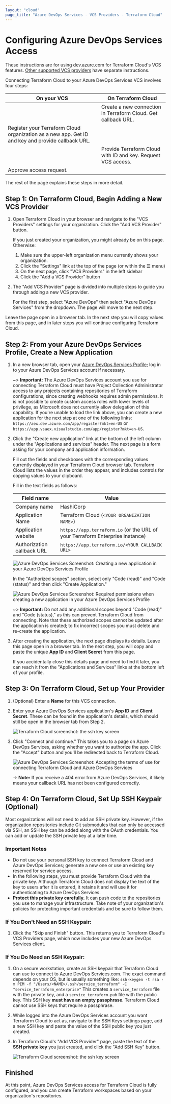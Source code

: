 ```yaml
---
layout: "cloud"
page_title: "Azure DevOps Services - VCS Providers - Terraform Cloud"
---
```


# Configuring Azure DevOps Services Access

These instructions are for using dev.azure.com for Terraform Cloud's VCS features. [Other supported VCS providers](./index.html) have separate instructions.

Connecting Terraform Cloud to your Azure DevOps Services VCS involves four steps:

On your VCS | On Terraform Cloud
--|--
&nbsp; | Create a new connection in Terraform Cloud. Get callback URL.
Register your Terraform Cloud organization as a new app. Get ID and key and provide callback URL. | &nbsp;
&nbsp; | Provide Terraform Cloud with ID and key. Request VCS access.
Approve access request. | &nbsp;

The rest of the page explains these steps in more detail.

## Step 1: On Terraform Cloud, Begin Adding a New VCS Provider

1. Open Terraform Cloud in your browser and navigate to the "VCS Providers" settings for your organization. Click the "Add VCS Provider" button.

    If you just created your organization, you might already be on this page. Otherwise:

    1. Make sure the upper-left organization menu currently shows your organization.
    1. Click the "Settings" link at the top of the page (or within the &#9776; menu)
    1. On the next page, click "VCS Providers" in the left sidebar
    1. Click the "Add a VCS Provider" button

1. The "Add VCS Provider" page is divided into multiple steps to guide you through adding a new VCS provider.

    For the first step, select "Azure DevOps" then select "Azure DevOps Services" from the dropdown. The page will move to the next step.

Leave the page open in a browser tab. In the next step you will copy values from this page, and in later steps you will continue configuring Terraform Cloud.

## Step 2: From your Azure DevOps Services Profile, Create a New Application

1. In a new browser tab, open your [Azure DevOps Services Profile](https://aex.dev.azure.com); log in to your Azure DevOps Services account if necessary.

    ~> **Important:** The Azure DevOps Services account you use for connecting Terraform Cloud must have Project Collection Administrator access to any projects containing repositories of Terraform configurations, since creating webhooks requires admin permissions. It is not possible to create custom access roles with lower levels of privilege, as Microsoft does not currently allow delegation of this capability. If you're unable to load the link above, you can create a new application for the next step at one of the following links: `https://aex.dev.azure.com/app/register?mkt=en-US` or `https://app.vsaex.visualstudio.com/app/register?mkt=en-US`.

1. Click the "Create new application" link at the bottom of the left column under the "Applications and services" header. The next page is a form asking for your company and application information.

    Fill out the fields and checkboxes with the corresponding values currently displayed in your Terraform Cloud browser tab. Terraform Cloud lists the values in the order they appear, and includes controls for copying values to your clipboard.

    Fill in the text fields as follows:

    Field name                               | Value
    -----------------------------------------|--------------------------------------------------
    Company name                             | HashiCorp
    Application Name                         | Terraform Cloud (`<YOUR ORGANIZATION NAME>`)
    Application website                      | `https://app.terraform.io` (or the URL of your Terraform Enterprise instance)
    Authorization callback URL               | `https://app.terraform.io/<YOUR CALLBACK URL>`

    ![Azure DevOps Services Screenshot: Creating a new application in your Azure DevOps Services Profile](./images/azure-devops-services-create-application.png)

    In the "Authorized scopes" section, select only "Code (read)" and "Code (status)" and then click "Create Application."

    ![Azure DevOps Services Screenshot: Required permissions when creating a new application in your Azure DevOps Services Profile](./images/azure-devops-services-application-permissions.png)

    ~> **Important:** Do not add any additional scopes beyond "Code (read)" and "Code (status)," as this can prevent Terraform Cloud from connecting. Note that these authorized scopes cannot be updated after the application is created; to fix incorrect scopes you must delete and re-create the application.

1. After creating the application, the next page displays its details. Leave this page open in a browser tab. In the next step, you will copy and paste the unique **App ID** and **Client Secret** from this page.

    If you accidentally close this details page and need to find it later, you can reach it from the "Applications and Services" links at the bottom left of your profile.

## Step 3: On Terraform Cloud, Set up Your Provider

1. (Optional) Enter a **Name** for this VCS connection.

1. Enter your Azure DevOps Services application's **App ID** and **Client Secret**. These can be found in the application's details, which should still be open in the browser tab from Step 2.

    ![Terraform Cloud screenshot: the ssh key screen](./images/azure-devops-services-tfe-secret.png)

3. Click "Connect and continue." This takes you to a page on Azure DevOps Services, asking whether you want to authorize the app. Click the "Accept" button and you'll be redirected back to Terraform Cloud.

    ![Azure DevOps Services Screenshot: Accepting the terms of use for connecting Terraform Cloud and Azure DevOps Services](./images/azure-devops-services-accept-terms.png)

    -> **Note:** If you receive a 404 error from Azure DevOps Services, it likely means your callback URL has not been configured correctly.

## Step 4: On Terraform Cloud, Set Up SSH Keypair (Optional)

Most organizations will not need to add an SSH private key. However, if the organization repositories include Git submodules that can only be accessed via SSH, an SSH key can be added along with the OAuth credentials. You can add or update the SSH private key at a later time.

### Important Notes

- Do not use your personal SSH key to connect Terraform Cloud and Azure DevOps Services; generate a new one or use an existing key reserved for service access.
- In the following steps, you must provide Terraform Cloud with the private key. Although Terraform Cloud does not display the text of the key to users after it is entered, it retains it and will use it for authenticating to Azure DevOps Services.
- **Protect this private key carefully.** It can push code to the repositories you use to manage your infrastructure. Take note of your organization's policies for protecting important credentials and be sure to follow them.

### If You Don't Need an SSH Keypair:

1. Click the "Skip and Finish" button. This returns you to Terraform Cloud's VCS Providers page, which now includes your new Azure DevOps Services client.

### If You Do Need an SSH Keypair:

1. On a secure workstation, create an SSH keypair that Terraform Cloud can use to connect to Azure DevOps Services.com. The exact command depends on your OS, but is usually something like:
   `ssh-keygen -t rsa -m PEM -f "/Users/<NAME>/.ssh/service_terraform" -C "service_terraform_enterprise"`
   This creates a `service_terraform` file with the private key, and a `service_terraform.pub` file with the public key. This SSH key **must have an empty passphrase**. Terraform Cloud cannot use SSH keys that require a passphrase.

2. While logged into the Azure DevOps Services account you want Terraform Cloud to act as, navigate to the SSH Keys settings page, add a new SSH key and paste the value of the SSH public key you just created.

3. In Terraform Cloud's "Add VCS Provider" page, paste the text of the **SSH private key** you just created, and click the "Add SSH Key" button.

    ![Terraform Cloud screenshot: the ssh key screen](./images/azure-devops-services-ssh-key.png)

## Finished

At this point, Azure DevOps Services access for Terraform Cloud is fully configured, and you can create Terraform workspaces based on your organization's repositories.
